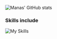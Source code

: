 ![Manas' GitHub stats](https://github-readme-stats.vercel.app/api?username=manasrawat&count_private=true&hide_rank=true&show_icons=true&hide_title=true&include_all_commits=true&border_color=d0d7de&text_color=24292f&icon_color=57606a&bg_color=ffffff&border_radius=6&disable_animations=true&card_width=300)

### Skills include

![My Skills](https://skillicons.dev/icons?i=java,cs,c,py,html,css,js,haskell,androidstudio,dotnet,firebase,pytorch,spring,postgres,bash&perline=5&theme=light)
